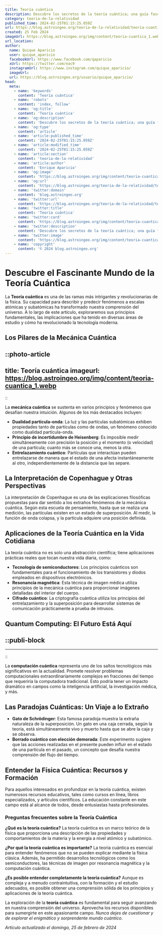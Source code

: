 ```yaml
---
title: Teoría cuántica
description: Descubre los secretos de la teoría cuántica; una guía fascinante para entender cómo funciona el universo a nivel subatómico.
category: teoria-de-la-relatividad
published_time: 2024-02-25T01:15:25.059Z
url: https://blog.astroingeo.org/teoria-de-la-relatividad/teoria-cuantica
created: 25 Feb 2024
imageUrl: https://blog.astroingeo.org/img/content/teoria-cuantica_1.webp
url_location:
author:
  name: Quique Aparicio
  user: quique_aparicio
  facebookUrl: https://www.facebook.com/qaparicio
  xUrl: https://twitter.com/eac9
  instagramUrl: https://www.instagram.com/quique_aparicio/
  imageUrl: 
  url: https://blog.astroingeo.org/usuario/quique_aparicio/
head:
  meta:
    - name: 'keywords'
      content: 'Teoría cuántica'
    - name: 'robots'
      content: 'index, follow'
    - name: 'og:title'
      content: 'Teoría cuántica'
    - name: 'og:description'
      content: 'Descubre los secretos de la teoría cuántica; una guía fascinante para entender cómo funciona el universo a nivel subatómico.'
    - name: 'og:type'
      content: 'article'
    - name: 'article:published_time'
      content: '2024-02-25T01:15:25.059Z'
    - name: 'article:modified_time'
      content: '2024-02-25T01:15:25.059Z'
    - name: 'article:section'
      content: 'teoria-de-la-relatividad'
    - name: 'article:author'
      content: 'Enrique Aparicio'
    - name: 'og:image'
      content: 'https://blog.astroingeo.org/img/content/teoria-cuantica_1.webp'
    - name: 'og:url'
      content: 'https://blog.astroingeo.org/teoria-de-la-relatividad/teoria-cuantica'
    - name: 'twitter:domain'
      content: 'blog.astroingeo.org'
    - name: 'twitter:url'
      content: 'https://blog.astroingeo.org/teoria-de-la-relatividad/teoria-cuantica'
    - name: 'twitter:title'
      content: 'Teoría cuántica'
    - name: 'twitter:card'
      content: 'https://blog.astroingeo.org/img/content/teoria-cuantica_1.webp'
    - name: 'twitter:description'
      content: 'Descubre los secretos de la teoría cuántica; una guía fascinante para entender cómo funciona el universo a nivel subatómico.'
    - name: 'twitter:image'
      content: 'https://blog.astroingeo.org/img/content/teoria-cuantica_1.webp'
    - name: 'copyright'
      content: '© 2024 blog.astroingeo.org'
---
```

# Descubre el Fascinante Mundo de la Teoría Cuántica

La **Teoría cuántica** es una de las ramas más intrigantes y revolucionarias de la física. Su capacidad para describir y predecir fenómenos a escalas atómicas y subatómicas ha transformado nuestra comprensión del universo. A lo largo de este artículo, exploraremos sus principios fundamentales, las implicaciones que ha tenido en diversas áreas de estudio y cómo ha revolucionado la tecnología moderna.

## Los Pilares de la Mecánica Cuántica


::photo-article
---
title: Teoría cuántica
imageurl: https://blog.astroingeo.org/img/content/teoria-cuantica_1.webp
---
::



La **mecánica cuántica** se sustenta en varios principios y fenómenos que desafían nuestra intuición. Algunos de los más destacados incluyen:

- **Dualidad partícula-onda**: La luz y las partículas subatómicas exhiben propiedades tanto de partículas como de ondas, un fenómeno conocido como dualidad partícula-onda.
- **Principio de incertidumbre de Heisenberg**: Es imposible medir simultáneamente con precisión la posición y el momento (o velocidad) de una partícula; cuanto más se conoce una, menos la otra.
- **Entrelazamiento cuántico**: Partículas que interactúan pueden entrelazarse de manera que el estado de una afecta instantáneamente al otro, independientemente de la distancia que las separe.

## La Interpretación de Copenhague y Otras Perspectivas

La interpretación de Copenhague es una de las explicaciones filosóficas propuestas para dar sentido a los extraños fenómenos de la mecánica cuántica. Según esta escuela de pensamiento, hasta que se realiza una medición, las partículas existen en un estado de superposición. Al medir, la función de onda colapsa, y la partícula adquiere una posición definida.

## Aplicaciones de la Teoría Cuántica en la Vida Cotidiana

La teoría cuántica no es solo una abstracción científica; tiene aplicaciones prácticas reales que tocan nuestra vida diaria, como:

- **Tecnología de semiconductores**: Los principios cuánticos son fundamentales para el funcionamiento de los transistores y diodos empleados en dispositivos electrónicos.
- **Resonancia magnética**: Esta técnica de imagen médica utiliza principios de la mecánica cuántica para proporcionar imágenes detalladas del interior del cuerpo.
- **Cifrado cuántico**: La criptografía cuántica utiliza los principios del entrelazamiento y la superposición para desarrollar sistemas de comunicación prácticamente a prueba de intrusos.

## Quantum Computing: El Futuro Está Aquí


  ::publi-block
  ---
  ---
  ::
  
  

La **computación cuántica** representa uno de los saltos tecnológicos más significativos en la actualidad. Promete resolver problemas computacionales extraordinariamente complejos en fracciones del tiempo que requeriría la computadora tradicional. Esto podría tener un impacto dramático en campos como la inteligencia artificial, la investigación médica, y más.

## Las Paradojas Cuánticas: Un Viaje a lo Extraño

- **Gato de Schrödinger**: Esta famosa paradoja muestra la extraña naturaleza de la superposición. Un gato en una caja cerrada, según la teoría, está simultáneamente vivo y muerto hasta que se abre la caja y se observa.
- **Borrado cuántico con elección demorada**: Este experimento sugiere que las acciones realizadas en el presente pueden influir en el estado de una partícula en el pasado, un concepto que desafía nuestra comprensión del flujo del tiempo.

## Entender la Física Cuántica: Recursos y Formación

Para aquellos interesados en profundizar en la teoría cuántica, existen numerosos recursos educativos, tales como cursos en línea, libros especializados, y artículos científicos. La educación constante en este campo está al alcance de todos, desde entusiastas hasta profesionales.

### Preguntas frecuentes sobre la Teoría Cuántica

**¿Qué es la teoría cuántica?**
La teoría cuántica es un marco teórico de la física que proporciona una descripción de las propiedades y comportamientos de la materia y la energía a nivel atómico y subatómico.

**¿Por qué la teoría cuántica es importante?**
La teoría cuántica es esencial para entender fenómenos que no se pueden explicar mediante la física clásica. Además, ha permitido desarrollos tecnológicos como los semiconductores, las técnicas de imagen por resonancia magnética y la computación cuántica.

**¿Es posible entender completamente la teoría cuántica?**
Aunque es compleja y a menudo contraintuitiva, con la formación y el estudio adecuados, es posible obtener una comprensión sólida de los principios y aplicaciones de la teoría cuántica.

La exploración de la **teoría cuántica** es fundamental para seguir avanzando en nuestra comprensión del universo. Aprovecha los recursos disponibles para sumergirte en este apasionante campo. *Nunca dejes de cuestionar y de explorar el enigmático y sorprendente mundo cuántico*.

_Artículo actualizado el domingo, 25 de febrero de 2024_